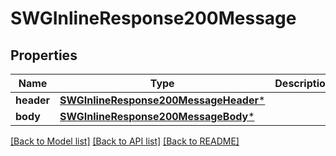 # SWGInlineResponse200Message

## Properties
Name | Type | Description | Notes
------------ | ------------- | ------------- | -------------
**header** | [**SWGInlineResponse200MessageHeader***](SWGInlineResponse200MessageHeader.md) |  | [optional] 
**body** | [**SWGInlineResponse200MessageBody***](SWGInlineResponse200MessageBody.md) |  | [optional] 

[[Back to Model list]](../README.md#documentation-for-models) [[Back to API list]](../README.md#documentation-for-api-endpoints) [[Back to README]](../README.md)


